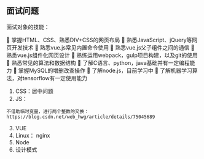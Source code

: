 
## 面试问题

  面试对象的技能：

   掌握HTML、CSS、熟悉DIV+CSS的网页布局
   熟悉JavaScript、jQuery等网页开发技术
   熟悉vue.js常见内置命令使用
   熟悉vue.js父子组件之间的通信
   熟悉vue.js组件化网页设计
   熟练运用webpack，gulp项目构建，以及git的使用
   熟悉常见的算法和数据结构
   了解C语言、python，java基础并有一定编程能力  掌握MySQL的增删改查操作
   了解node.js，目前学习中
   了解机器学习算法，对tensorflow有一定使用能力


  1. CSS：居中问题
  2. JS：

    不借助临时变量，进行两个整数的交换：https://blog.csdn.net/web_hwg/article/details/75045689
  3. VUE
  4. Linux： nginx
  5. Node
  6. 设计模式